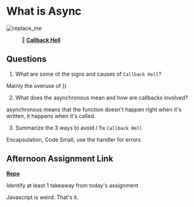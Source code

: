 # What is Async

![replace_me](https://codeworks.blob.core.windows.net/public/assets/img/illustrations/placeholder.svg)

> **📖 [Callback Hell](https://codeworksacademy.com/fs-student-guide/resources/wk4/01-Callbacks)**

## Questions

1. What are some of the signs and causes of `Callback Hell`?

Mainly the overuse of })

2. What does the asynchronous mean and how are callbacks involved?

asynchronous means that the function doesn't happen right when it's written, it happens when it's called.

3. Summarize the 3 ways to avoid / fix `Callback Hell`

Encapsulation, Code Small, use the handler for errors

## Afternoon Assignment Link

**[Repo](https://github.com/JustinBrower/trivia-night)**

Identify at least 1 takeaway from today's assignment

Javascript is weird. That's it.

